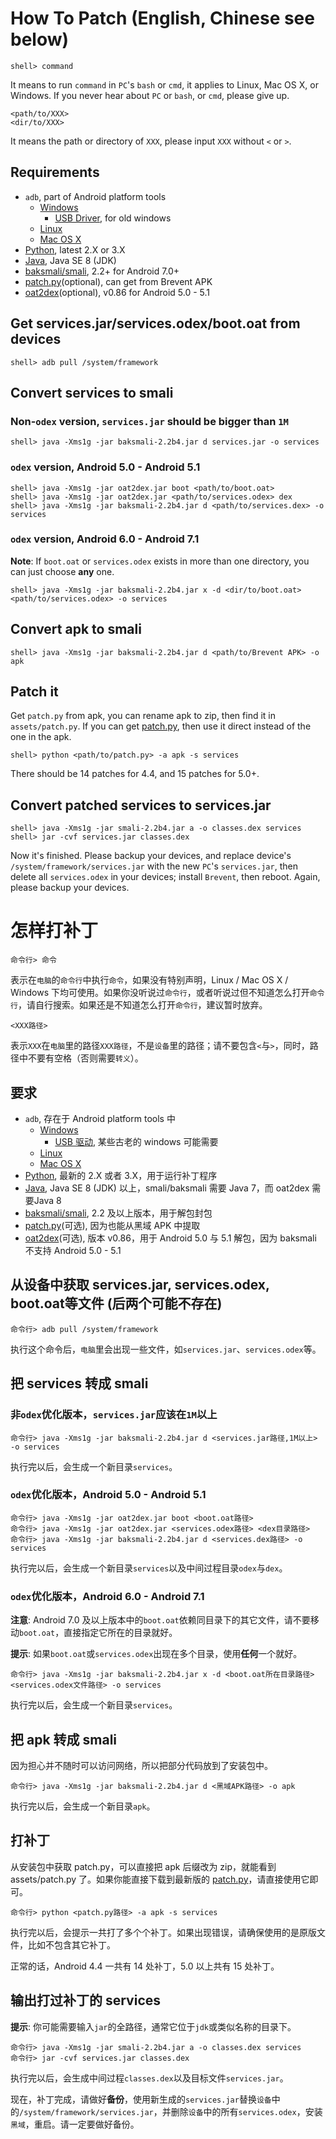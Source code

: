 # How To Patch (English, Chinese see below)

```
shell> command
```

It means to run `command` in `PC`'s `bash` or `cmd`, it applies to Linux, Mac OS X, or Windows. If you never hear about `PC` or `bash`, or `cmd`, please give up.

```
<path/to/XXX>
<dir/to/XXX>
```

It means the path or directory of `XXX`, please input `XXX` without `<` or `>`.

## Requirements

- `adb`, part of Android platform tools
  - [Windows][adb-win]
    - [USB Driver][adb-win-driver], for old windows
  - [Linux][adb-linux]
  - [Mac OS X][adb-mac]
- [Python][python], latest 2.X or 3.X
- [Java][javase], Java SE 8 (JDK)
- [baksmali/smali][smali], 2.2+ for Android 7.0+
- [patch.py][patch.py](optional), can get from Brevent APK
- [oat2dex][oat2dex](optional), v0.86 for Android 5.0 - 5.1

## Get services.jar/services.odex/boot.oat from devices

```
shell> adb pull /system/framework
```

## Convert services to smali

### Non-`odex` version, `services.jar` should be bigger than `1M`
```
shell> java -Xms1g -jar baksmali-2.2b4.jar d services.jar -o services
```

### `odex` version, Android 5.0 - Android 5.1
```
shell> java -Xms1g -jar oat2dex.jar boot <path/to/boot.oat>
shell> java -Xms1g -jar oat2dex.jar <path/to/services.odex> dex
shell> java -Xms1g -jar baksmali-2.2b4.jar d <path/to/services.dex> -o services
```

### `odex` version, Android 6.0 - Android 7.1

**Note**: If `boot.oat` or `services.odex` exists in more than one directory, you can just choose **any** one.

```
shell> java -Xms1g -jar baksmali-2.2b4.jar x -d <dir/to/boot.oat> <path/to/services.odex> -o services
```

## Convert apk to smali

```
shell> java -Xms1g -jar baksmali-2.2b4.jar d <path/to/Brevent APK> -o apk
```

## Patch it

Get `patch.py` from apk, you can rename apk to zip, then find it in `assets/patch.py`. If you can get [patch.py][patch.py], then use it direct instead of the one in the apk.

```
shell> python <path/to/patch.py> -a apk -s services
```

There should be 14 patches for 4.4, and 15 patches for 5.0+.

## Convert patched services to services.jar
```
shell> java -Xms1g -jar smali-2.2b4.jar a -o classes.dex services
shell> jar -cvf services.jar classes.dex
```

Now it's finished. Please backup your devices, and replace device's `/system/framework/services.jar` with the new `PC`'s `services.jar`, then delete all `services.odex` in your devices; install `Brevent`, then reboot. Again, please backup your devices.

# 怎样打补丁

```
命令行> 命令
```

表示在`电脑`的`命令行`中执行`命令`，如果没有特别声明，Linux / Mac OS X / Windows 下均可使用。如果你没听说过`命令行`，或者听说过但不知道怎么打开`命令行`，请自行搜索。如果还是不知道怎么打开`命令行`，建议暂时放弃。

```
<XXX路径>
```

表示`XXX`在`电脑`里的路径`XXX路径`，不是`设备`里的路径；请不要包含`<`与`>`，同时，路径中不要有空格（否则需要`转义`）。

## 要求

- `adb`, 存在于 Android platform tools 中
  - [Windows][adb-win]
    - [USB 驱动][adb-win-driver], 某些古老的 windows 可能需要
  - [Linux][adb-linux]
  - [Mac OS X][adb-mac]
- [Python][python], 最新的 2.X 或者 3.X，用于运行补丁程序
- [Java][javase], Java SE 8 (JDK) 以上，smali/baksmali 需要 Java 7，而 oat2dex 需要Java 8
- [baksmali/smali][smali], 2.2 及以上版本，用于解包封包
- [patch.py][patch.py](可选), 因为也能从黑域 APK 中提取
- [oat2dex][oat2dex](可选), 版本 v0.86，用于 Android 5.0 与 5.1 解包，因为 baksmali 不支持 Android 5.0 - 5.1

## 从设备中获取 services.jar, services.odex, boot.oat等文件 (后两个可能不存在)

```
命令行> adb pull /system/framework
```

执行这个命令后，`电脑`里会出现一些文件，如`services.jar`、`services.odex`等。

## 把 services 转成 smali

### 非`odex`优化版本，`services.jar`应该在`1M`以上

```
命令行> java -Xms1g -jar baksmali-2.2b4.jar d <services.jar路径,1M以上> -o services
```

执行完以后，会生成一个新目录`services`。

### `odex`优化版本，Android 5.0 - Android 5.1

```
命令行> java -Xms1g -jar oat2dex.jar boot <boot.oat路径>
命令行> java -Xms1g -jar oat2dex.jar <services.odex路径> <dex目录路径>
命令行> java -Xms1g -jar baksmali-2.2b4.jar d <services.dex路径> -o services
```

执行完以后，会生成一个新目录`services`以及中间过程目录`odex`与`dex`。

### `odex`优化版本，Android 6.0 - Android 7.1

**注意**: Android 7.0 及以上版本中的`boot.oat`依赖同目录下的其它文件，请不要移动`boot.oat`，直接指定它所在的目录就好。

**提示**: 如果`boot.oat`或`services.odex`出现在多个目录，使用**任何**一个就好。

```
命令行> java -Xms1g -jar baksmali-2.2b4.jar x -d <boot.oat所在目录路径> <services.odex文件路径> -o services
```

执行完以后，会生成一个新目录`services`。

## 把 apk 转成 smali

因为担心并不随时可以访问网络，所以把部分代码放到了安装包中。

```
命令行> java -Xms1g -jar baksmali-2.2b4.jar d <黑域APK路径> -o apk
```

执行完以后，会生成一个新目录`apk`。

## 打补丁

从安装包中获取 patch.py，可以直接把 apk 后缀改为 zip，就能看到 assets/patch.py 了。如果你能直接下载到最新版的 [patch.py][patch.py]，请直接使用它即可。

```
命令行> python <patch.py路径> -a apk -s services
```

执行完以后，会提示一共打了多个个补丁。如果出现错误，请确保使用的是原版文件，比如不包含其它补丁。

正常的话，Android 4.4 一共有 14 处补丁，5.0 以上共有 15 处补丁。

## 输出打过补丁的 services

**提示**: 你可能需要输入`jar`的全路径，通常它位于`jdk`或类似名称的目录下。

```
命令行> java -Xms1g -jar smali-2.2b4.jar a -o classes.dex services
命令行> jar -cvf services.jar classes.dex
```

执行完以后，会生成中间过程`classes.dex`以及目标文件`services.jar`。

现在，补丁完成，请做好**备份**，使用新生成的`services.jar`替换`设备`中的`/system/framework/services.jar`，并删除`设备`中的所有`services.odex`，安装`黑域`，重启。请一定要做好备份。

[adb-win]: http://dl.google.com/android/repository/platform-tools_r25-windows.zip
[adb-mac]: http://dl.google.com/android/repository/platform-tools_r25-macosx.zip
[adb-linux]: http://dl.google.com/android/repository/platform-tools_r25-linux.zip
[adb-win-driver]: http://dl.google.com/android/repository/usb_driver_r11-windows.zip
[javase]: http://www.oracle.com/technetwork/java/javase/downloads/index.html
[python]: https://www.python.org/downloads/
[smali]: https://bitbucket.org/JesusFreke/smali/downloads
[patch.py]: https://github.com/liudongmiao/Brevent/raw/master/assets/patch.py
[oat2dex]: https://github.com/testwhat/SmaliEx/releases/tag/0.86
